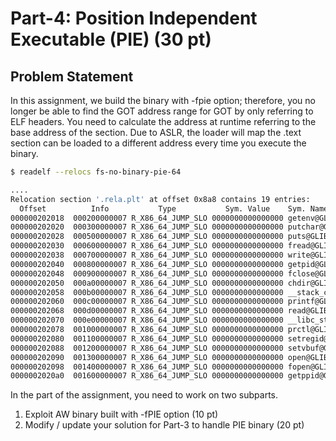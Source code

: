 # Part-4: Position Independent Executable (PIE) (30 pt)

## Problem Statement

In this assignment, we build the binary with -fpie option; therefore, you no longer be able to find the GOT address range for GOT by only referring to ELF headers. You need to calculate the address at runtime referring to the base address of the section. Due to ASLR, the loader will map the .text section can be loaded to a different address every time you execute the binary.

```bash
$ readelf --relocs fs-no-binary-pie-64

....
Relocation section '.rela.plt' at offset 0x8a8 contains 19 entries:
  Offset          Info           Type           Sym. Value    Sym. Name + Addend
000000202018  000200000007 R_X86_64_JUMP_SLO 0000000000000000 getenv@GLIBC_2.2.5 + 0
000000202020  000300000007 R_X86_64_JUMP_SLO 0000000000000000 putchar@GLIBC_2.2.5 + 0
000000202028  000500000007 R_X86_64_JUMP_SLO 0000000000000000 puts@GLIBC_2.2.5 + 0
000000202030  000600000007 R_X86_64_JUMP_SLO 0000000000000000 fread@GLIBC_2.2.5 + 0
000000202038  000700000007 R_X86_64_JUMP_SLO 0000000000000000 write@GLIBC_2.2.5 + 0
000000202040  000800000007 R_X86_64_JUMP_SLO 0000000000000000 getpid@GLIBC_2.2.5 + 0
000000202048  000900000007 R_X86_64_JUMP_SLO 0000000000000000 fclose@GLIBC_2.2.5 + 0
000000202050  000a00000007 R_X86_64_JUMP_SLO 0000000000000000 chdir@GLIBC_2.2.5 + 0
000000202058  000b00000007 R_X86_64_JUMP_SLO 0000000000000000 __stack_chk_fail@GLIBC_2.4 + 0
000000202060  000c00000007 R_X86_64_JUMP_SLO 0000000000000000 printf@GLIBC_2.2.5 + 0
000000202068  000d00000007 R_X86_64_JUMP_SLO 0000000000000000 read@GLIBC_2.2.5 + 0
000000202070  000e00000007 R_X86_64_JUMP_SLO 0000000000000000 __libc_start_main@GLIBC_2.2.5 + 0
000000202078  001000000007 R_X86_64_JUMP_SLO 0000000000000000 prctl@GLIBC_2.2.5 + 0
000000202080  001100000007 R_X86_64_JUMP_SLO 0000000000000000 setregid@GLIBC_2.2.5 + 0
000000202088  001200000007 R_X86_64_JUMP_SLO 0000000000000000 setvbuf@GLIBC_2.2.5 + 0
000000202090  001300000007 R_X86_64_JUMP_SLO 0000000000000000 open@GLIBC_2.2.5 + 0
000000202098  001400000007 R_X86_64_JUMP_SLO 0000000000000000 fopen@GLIBC_2.2.5 + 0
0000002020a0  001600000007 R_X86_64_JUMP_SLO 0000000000000000 getppid@GLIBC_2.2.5 + 0
```

In the part of the assignment, you need to work on two subparts.

1. Exploit AW binary built with -fPIE option (10 pt)
2. Modify / update your solution for Part-3 to handle PIE binary (20 pt)
